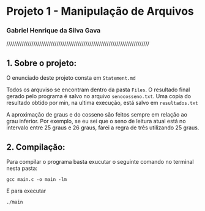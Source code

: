 # Projeto 1 - Manipulação de Arquivos
### Gabriel Henrique da Silva Gava  
  
//////////////////////////////////////////////////////////////////////////

## **1. Sobre o projeto:**
O enunciado deste projeto consta em ```Statement.md```

Todos os arquviso se encontram dentro da pasta ```Files```. O resultado final gerado pelo programa é salvo no arquivo ```senocosseno.txt```. Uma copia do resultado obtido por min, na ultima execução, está salvo em ```resultados.txt```

A aproximação de graus e do cosseno são feitos sempre em relação ao grau inferior. Por exemplo, se eu sei que o seno de leitura atual está no intervalo entre 25 graus e 26 graus, farei a regra de três utilizando 25 graus.

## **2. Compilação:**
Para compilar o programa basta exucutar o seguinte comando no terminal nesta pasta:

```
gcc main.c -o main -lm
```

E para executar
```
./main
```

